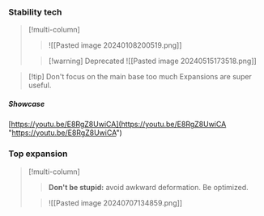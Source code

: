 ### Stability tech
>[!multi-column]
>>![[Pasted image 20240108200519.png]]
>
>>[!warning] Deprecated
>>![[Pasted image 20240515173518.png]]

>[!tip] Don't focus on the main base too much
>Expansions are super useful.
##### Showcase
[https://youtu.be/E8RgZ8UwiCA](https://youtu.be/E8RgZ8UwiCA "https://youtu.be/E8RgZ8UwiCA")

### Top expansion
>[!multi-column]
>>**Don't be stupid:** avoid awkward deformation. Be optimized.
>
>>![[Pasted image 20240707134859.png]]
